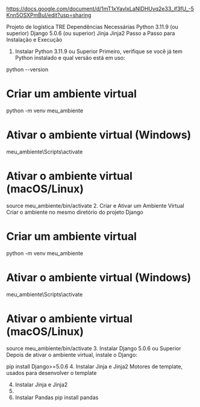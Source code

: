 https://docs.google.com/document/d/1mT1xYavlxLaNIDHUvq2e33_if3fU_-5Knn5OSXPmBuI/edit?usp=sharing

Projeto de logística TRE
Dependências Necessárias
Python 3.11.9 (ou superior)
Django 5.0.6 (ou superior)
Jinja
Jinja2
Passo a Passo para Instalação e Execução
1. Instalar Python 3.11.9 ou Superior
Primeiro, verifique se você já tem Python instalado e qual versão está em uso:

python --version

# Criar um ambiente virtual
python -m venv meu_ambiente

# Ativar o ambiente virtual (Windows)
meu_ambiente\Scripts\activate

# Ativar o ambiente virtual (macOS/Linux)
source meu_ambiente/bin/activate
2. Criar e Ativar um Ambiente Virtual
Criar o ambiente no mesmo diretório do projeto Django

# Criar um ambiente virtual
python -m venv meu_ambiente

# Ativar o ambiente virtual (Windows)
meu_ambiente\Scripts\activate

# Ativar o ambiente virtual (macOS/Linux)
source meu_ambiente/bin/activate
3. Instalar Django 5.0.6 ou Superior
Depois de ativar o ambiente virtual, instale o Django:

pip install Django>=5.0.6
4. Instalar Jinja e Jinja2
Motores de template, usados para desenvolver o template

4. Instalar Jinja e Jinja2
5.
4. Instalar Pandas
pip install pandas
